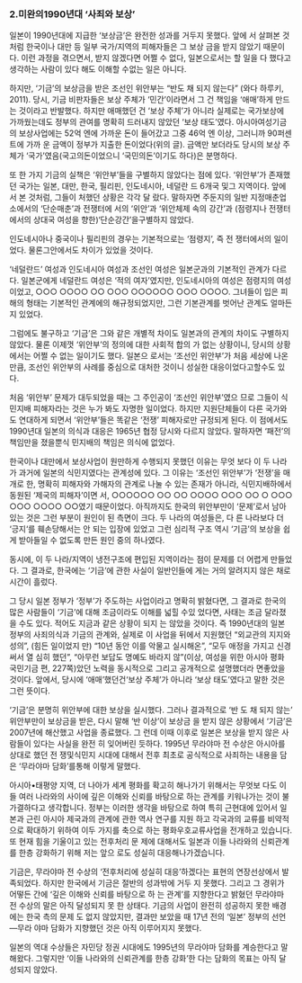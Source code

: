 ### 2.미완의1990년대 ‘사죄와 보상’

일본이 1990년대에 지급한 ‘보상금’은 완전한 성과를 거두지 못했다. 앞에 서 살펴본 것처럼 한국이나 대만 등 일부 국가/지역의 피해자들은 그 보상 금을 받지 않았기 때문이다. 이런 과정을 겪으면서, 받지 않겠다면 어쩔 수 없다, 일본으로서는 할 일을 다 했다고 생각하는 사람이 있다 해도 이해할 수없는 일은 아니다.

하지만, ‘기금’의 보상금을 받은 조선인 위안부는 “반도 채 되지 않는다” (와다 하루키, 2011). 당시, 기금 비판자들은 보상 주체가 ‘민간’이라면서 그 건 책임을 ‘애매’하게 만드는 것이라고 반발했다. 하지만 애매했던 건 ‘보상 주체’가 아니라 실제로는 국가보상에 가까웠는데도 정부의 관여를 명확히 드러내지 않았던 ‘보상 태도’였다. 아시아여성기금의 보상사업에는 52억 엔에 가까운 돈이 들어갔고 그중 46억 엔 이상, 그러니까 90퍼센트에 가까 운 금액이 정부가 지출한 돈이었다(위의 글). 금액만 보더라도 당시의 보상 주체가 ‘국가’였음(국고의돈이었으니 ‘국민의돈’이기도 하다)은 분명하다.

또 한 가지 기금의 실책은 ‘위안부’들을 구별하지 않았다는 점에 있다. ‘위안부’가 존재했던 국가는 일본, 대만, 한국, 필리핀, 인도네시아, 네덜란 드 6개국 및그 지역이다. 앞에서 본 것처럼, 그들이 처했던 상황은 각각 달 랐다. 말하자면 주둔지의 일반 지정매춘업소에서의 ‘단순매춘’과 전쟁터에 서의 ‘위안’과 ‘위안체제 속의 강간’과 (점령지나 전쟁터에서의 상대국 여성을 향한)‘단순강간’을구별하지 않았다.

인도네시아나 중국이나 필리핀의 경우는 기본적으로는 ‘점령지’, 즉 전 쟁터에서의 일이었다. 물론그안에서도 차이가 있었을 것이다.

‘네덜란드’ 여성과 인도네시아 여성과 조선인 여성은 일본군과의 기본적인 관계가 다르다. 일본군에게 네덜란드 여성은 ‘적의 여자’였지만, 인도네시아의 여성은 점령지의 여성이었고, ○○○ ○○○○ ○○ ○○○ ○○○○○○ ○○○ ○○○○. 그녀들이 입은 피해의 형태는 기본적인 관계에의 해규정되었지만, 그런 기본관계를 벗어난 관계도 얼마든지 있었다.

그럼에도 불구하고 ‘기금’은 그와 같은 개별적 차이도 일본과의 관계의 차이도 구별하지 않았다. 물론 이제껏 ‘위안부’의 정의에 대한 사회적 합의 가 없는 상황이니, 당시의 상황에서는 어쩔 수 없는 일이기도 했다. 일본으 로서는 ‘조선인 위안부’가 처음 세상에 나온 만큼, 조선인 위안부의 사례를 중심으로 대처한 것이니 성실한 대응이었다고할수도 있다.

처음 ‘위안부’ 문제가 대두되었을 때는 그 주인공이 ‘조선인 위안부’였으 므로 그들이 식민지배 피해자라는 것은 누가 봐도 자명한 일이었다. 하지만 지원단체들이 다른 국가와도 연대하게 되면서 ‘위안부’들은 똑같은 ‘전쟁’ 피해자로만 규정되게 된다. 이 점에서도 1990년대 일본의 의식과 대응은 1965년 협정 당시와 다르지 않았다. 말하자면 ‘패전’의 책임만을 졌을뿐식 민지배의 책임은 의식에 없었다.

한국이나 대만에서 보상사업이 원만하게 수행되지 못했던 이유는 무엇 보다 이 두 나라가 과거에 일본의 식민지였다는 관계성에 있다. 그 이유는 ‘조선인 위안부’가 ‘전쟁’을 매개로 한, 명확히 피해자와 가해자의 관계로 나눌 수 있는 존재가 아니라, 식민지배하에서 동원된 ‘제국의 피해자’이면 서, ○○○○○○ ○○ ○○ ○○○○ ○○○ ○○ ○ ○○○ ○○○ ○○○○ ○○였기 때문이었다. 아직까지도 한국의 위안부만이 ‘문제’로서 남아 있는 것은 그런 부분이 원인이 된 측면이 크다. 두 나라의 여성들은, 다 른 나라보다 더 ‘긍지‘를 훼손당해서는 안 되는 입장에 있었고 그런 심리적 구조 역시 ‘기금’의 보상을 쉽게 받아들일 수 없도록 만든 원인 중의 하나였다.

동시에, 이 두 나라/지역이 냉전구조에 편입된 지역이라는 점이 문제를 더 어렵게 만들었다. 그 결과로, 한국에는 ‘기금’에 관한 사실이 일반인들에 게는 거의 알려지지 않은 채로 시간이 흘렀다.

그 당시 일본 정부가 ‘정부’가 주도하는 사업이라고 명확히 밝혔다면, 그 결과로 한국의 많은 사람들이 ‘기금’에 대해 조금이라도 이해를 넓힐 수있 었다면, 사태는 조금 달라졌을 수도 있다. 적어도 지금과 같은 상황이 되지 는 않았을 것이다. 즉 1990년대의 일본 정부의 사죄의식과 기금의 관계와, 실제로 이 사업을 뒤에서 지원했던 “외교관의 지지와 성의”, (힘든 일이었지 만) “10년 동안 이를 악물고 실시해온”, “모두 애정을 가지고 신경 써서 열 심히 했던”, “아무런 보답도 명예도 바라지 않”(이상, 여성을 위한 아시아 평화 국민기금 편, 227쪽)았던 노력을 동시적으로 그리고 공개적으로 설명했더라 면좋았을 것이다. 앞에서, 당시에 ‘애매’했던건‘보상 주체’가 아니라 ‘보상 태도’였다고 말한 것은 그런 뜻이다.

‘기금’은 분명히 위안부에 대한 보상을 실시했다. 그러나 결과적으로 ‘반 도 채 되지 않는’ 위안부만이 보상금을 받은, 다시 말해 ‘반 이상’이 보상금 을 받지 않은 상황에서 ‘기금’은 2007년에 해산했고 사업을 종료했다. 그 런데 이때 이후로 일본은 보상을 받지 않은 사람들이 있다는 사실을 완전 히 잊어버린 듯하다. 1995년 무라야마 전 수상은 아시아를 상대로 했던 전 쟁및식민지 시대에 대해서 전후 최초로 공식적으로 사죄하는 내용을 담은 ‘무라야마 담화’를통해 이렇게 말했다.

아시아•태평양 지역, 더 나아가 세계 평화를 확고히 해나가기 위해서는 무엇보 다도 이들 여러 나라와의 사이에 깊은 이해와 신뢰를 바탕으로 하는 관계를 키워나가는 것이 불가결하다고 생각합니다. 정부는 이러한 생각을 바탕으로 하여 특히 근현대에 있어서 일본과 근린 아시아 제국과의 관계에 관한 역사 연구를 지원 하고 각국과의 교류를 비약적으로 확대하기 위하여 이두 가지를 축으로 하는 평화우호교류사업을 전개하고 있습니다. 또 현재 힘을 기울이고 있는 전후처리 문 제에 대해서도 일본과 이들 나라와의 신뢰관계를 한층 강화하기 위해 저는 앞으 로도 성실히 대응해나가겠습니다.

기금은, 무라야마 전 수상의 ‘전후처리에 성실히 대응’하겠다는 표현의 연장선상에서 발족되었다. 하지만 한국에서 기금은 절반의 성과밖에 거두 지 못했다. 그리고 그 경위가 어떻든 간에 ‘깊은 이해와 신뢰를 바탕으로 하 는 관계’를 지향한다고 밝혔던 무라야마 전 수상의 말은 아직 달성되지 못 한 상태다. 기금의 사업이 완전히 성공하지 못한 배경에는 한국 측의 문제 도 없지 않았지만, 결과만 보았을 때 17년 전의 ‘일본’ 정부의 선언—무라 야마 담화가 지향했던 것은 아직 이루어지지 못했다.

일본의 역대 수상들은 자민당 정권 시대에도 1995년의 무라야마 담화를 계승한다고 말해왔다. 그렇지만 ‘이들 나라와의 신뢰관계를 한층 강화’한 다는 담화의 목표는 아직 달성되지 않았다.